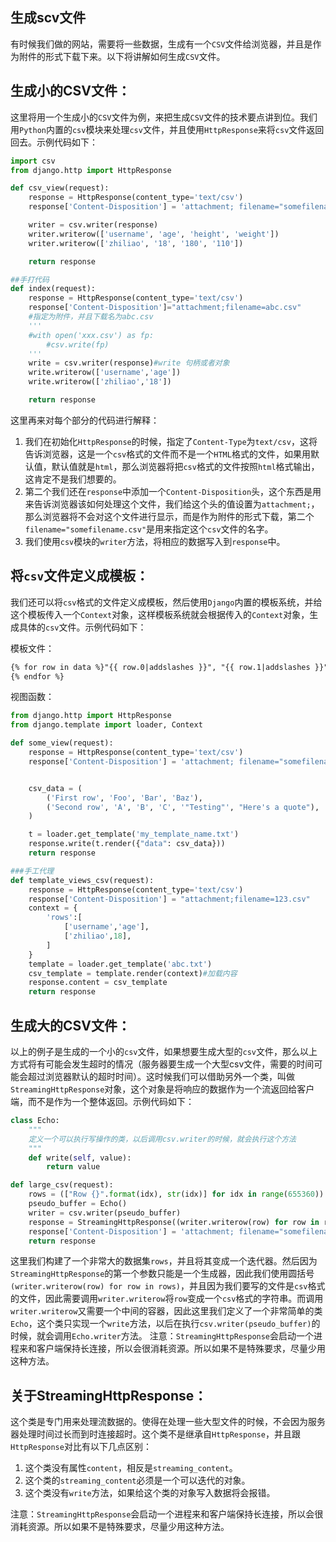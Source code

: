 ## 生成scv文件

有时候我们做的网站，需要将一些数据，生成有一个`CSV`文件给浏览器，并且是作为附件的形式下载下来。以下将讲解如何生成`CSV`文件。

## 生成小的CSV文件：

这里将用一个生成小的`CSV`文件为例，来把生成`CSV`文件的技术要点讲到位。我们用`Python`内置的`csv`模块来处理`csv`文件，并且使用`HttpResponse`来将`csv`文件返回回去。示例代码如下：

```python
import csv
from django.http import HttpResponse

def csv_view(request):
    response = HttpResponse(content_type='text/csv')
    response['Content-Disposition'] = 'attachment; filename="somefilename.csv"'

    writer = csv.writer(response)
    writer.writerow(['username', 'age', 'height', 'weight'])
    writer.writerow(['zhiliao', '18', '180', '110'])

    return response

##手打代码
def index(request):
    response = HttpResponse(content_type='text/csv')
    response['Content-Disposition']="attachment;filename=abc.csv"
    #指定为附件，并且下载名为abc.csv
    '''
    #with open('xxx.csv') as fp:
        #csv.write(fp)
    '''
    write = csv.writer(response)#write 句柄或者对象
    write.writerow(['username','age'])
    write.writerow(['zhiliao','18'])

    return response

```

这里再来对每个部分的代码进行解释：

1. 我们在初始化`HttpResponse`的时候，指定了`Content-Type`为`text/csv`，这将告诉浏览器，这是一个`csv`格式的文件而不是一个`HTML`格式的文件，如果用默认值，默认值就是`html`，那么浏览器将把`csv`格式的文件按照`html`格式输出，这肯定不是我们想要的。
2. 第二个我们还在`response`中添加一个`Content-Disposition`头，这个东西是用来告诉浏览器该如何处理这个文件，我们给这个头的值设置为`attachment;`，那么浏览器将不会对这个文件进行显示，而是作为附件的形式下载，第二个`filename="somefilename.csv"`是用来指定这个`csv`文件的名字。
3. 我们使用`csv`模块的`writer`方法，将相应的数据写入到`response`中。

## 将`csv`文件定义成模板：

我们还可以将`csv`格式的文件定义成模板，然后使用`Django`内置的模板系统，并给这个模板传入一个`Context`对象，这样模板系统就会根据传入的`Context`对象，生成具体的`csv`文件。示例代码如下：

模板文件：

```html
{% for row in data %}"{{ row.0|addslashes }}", "{{ row.1|addslashes }}", "{{ row.2|addslashes }}", "{{ row.3|addslashes }}", "{{ row.4|addslashes }}"
{% endfor %}
```

视图函数：

```python
from django.http import HttpResponse
from django.template import loader, Context

def some_view(request):
    response = HttpResponse(content_type='text/csv')
    response['Content-Disposition'] = 'attachment; filename="somefilename.csv"'


    csv_data = (
        ('First row', 'Foo', 'Bar', 'Baz'),
        ('Second row', 'A', 'B', 'C', '"Testing"', "Here's a quote"),
    )

    t = loader.get_template('my_template_name.txt')
    response.write(t.render({"data": csv_data}))
    return response

###手工代理
def template_views_csv(request):
    response = HttpResponse(content_type='text/csv')
    response['Content-Disposition'] = "attachment;filename=123.csv"
    context = {
        'rows':[
            ['username','age'],
            ['zhiliao',18],
        ]
    }
    template = loader.get_template('abc.txt')
    csv_template = template.render(context)#加载内容
    response.content = csv_template
    return response
```

## 生成大的CSV文件：

以上的例子是生成的一个小的`csv`文件，如果想要生成大型的`csv`文件，那么以上方式将有可能会发生超时的情况（服务器要生成一个大型csv文件，需要的时间可能会超过浏览器默认的超时时间）。这时候我们可以借助另外一个类，叫做`StreamingHttpResponse`对象，这个对象是将响应的数据作为一个流返回给客户端，而不是作为一个整体返回。示例代码如下：

```python
class Echo:
    """
    定义一个可以执行写操作的类，以后调用csv.writer的时候，就会执行这个方法
    """
    def write(self, value):
        return value

def large_csv(request):
    rows = (["Row {}".format(idx), str(idx)] for idx in range(655360))
    pseudo_buffer = Echo()
    writer = csv.writer(pseudo_buffer)
    response = StreamingHttpResponse((writer.writerow(row) for row in rows),content_type="text/csv")
    response['Content-Disposition'] = 'attachment; filename="somefilename.csv"'
    return response
```

这里我们构建了一个非常大的数据集`rows`，并且将其变成一个迭代器。然后因为`StreamingHttpResponse`的第一个参数只能是一个生成器，因此我们使用圆括号`(writer.writerow(row) for row in rows)`，并且因为我们要写的文件是`csv`格式的文件，因此需要调用`writer.writerow`将`row`变成一个`csv`格式的字符串。而调用`writer.writerow`又需要一个中间的容器，因此这里我们定义了一个非常简单的类`Echo`，这个类只实现一个`write`方法，以后在执行`csv.writer(pseudo_buffer)`的时候，就会调用`Echo.writer`方法。
注意：`StreamingHttpResponse`会启动一个进程来和客户端保持长连接，所以会很消耗资源。所以如果不是特殊要求，尽量少用这种方法。

## 关于StreamingHttpResponse：

这个类是专门用来处理流数据的。使得在处理一些大型文件的时候，不会因为服务器处理时间过长而到时连接超时。这个类不是继承自`HttpResponse`，并且跟`HttpResponse`对比有以下几点区别：

1. 这个类没有属性`content`，相反是`streaming_content`。
2. 这个类的`streaming_content`必须是一个可以迭代的对象。
3. 这个类没有`write`方法，如果给这个类的对象写入数据将会报错。

注意：`StreamingHttpResponse`会启动一个进程来和客户端保持长连接，所以会很消耗资源。所以如果不是特殊要求，尽量少用这种方法。